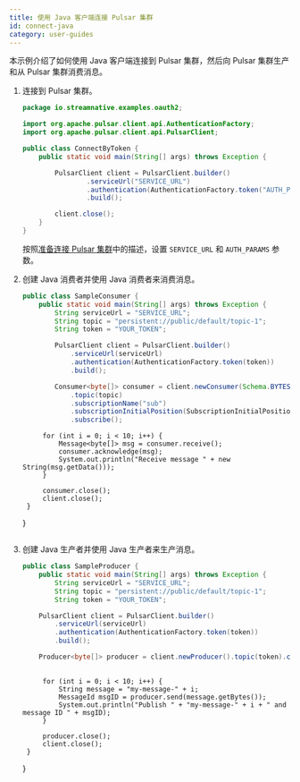 ```yaml
---
title: 使用 Java 客户端连接 Pulsar 集群
id: connect-java
category: user-guides
---
```


本示例介绍了如何使用 Java 客户端连接到 Pulsar 集群，然后向 Pulsar 集群生产和从 Pulsar 集群消费消息。

1. 连接到 Pulsar 集群。

    ```java
    package io.streamnative.examples.oauth2;
    
    import org.apache.pulsar.client.api.AuthenticationFactory;
    import org.apache.pulsar.client.api.PulsarClient;
    
    public class ConnectByToken {
        public static void main(String[] args) throws Exception {
    
            PulsarClient client = PulsarClient.builder()
                    .serviceUrl("SERVICE_URL")
                    .authentication(AuthenticationFactory.token("AUTH_PARAMS"))
                    .build();
    
            client.close();
        }
    }
    ```

    按照[准备连接 Pulsar 集群](/user-guides/connect/connect-pulsar-cluster/connect-prepare.md)中的描述，设置 `SERVICE_URL` 和 `AUTH_PARAMS` 参数。

2. 创建 Java 消费者并使用 Java 消费者来消费消息。

    ```java
    public class SampleConsumer {
        public static void main(String[] args) throws Exception {
            String serviceUrl = "SERVICE_URL";
            String topic = "persistent://public/default/topic-1";
            String token = "YOUR_TOKEN";
    
            PulsarClient client = PulsarClient.builder()
                .serviceUrl(serviceUrl)
                .authentication(AuthenticationFactory.token(token))
                .build();
    
            Consumer<byte[]> consumer = client.newConsumer(Schema.BYTES)
                .topic(topic)
                .subscriptionName("sub")
                .subscriptionInitialPosition(SubscriptionInitialPosition.Earliest)
                .subscribe();
    ```


            for (int i = 0; i < 10; i++) {
                Message<byte[]> msg = consumer.receive();
                consumer.acknowledge(msg);
                System.out.println("Receive message " + new String(msg.getData()));
            }
    
            consumer.close();
            client.close();
        }
    }
    ```

3. 创建 Java 生产者并使用 Java 生产者来生产消息。

    ```java
    public class SampleProducer {
        public static void main(String[] args) throws Exception {
            String serviceUrl = "SERVICE_URL";
            String topic = "persistent://public/default/topic-1";
            String token = "YOUR_TOKEN";
    
        PulsarClient client = PulsarClient.builder()
            .serviceUrl(serviceUrl)
            .authentication(AuthenticationFactory.token(token))
            .build();
    
        Producer<byte[]> producer = client.newProducer().topic(token).create();
        
    ```


            for (int i = 0; i < 10; i++) {
                String message = "my-message-" + i;
                MessageId msgID = producer.send(message.getBytes());
                System.out.println("Publish " + "my-message-" + i + " and message ID " + msgID);
            }
    
            producer.close();
            client.close();
        }
    }
    ```